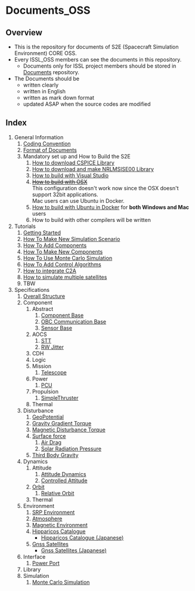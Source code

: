 # Documents_OSS
## Overview

- This is the repository for documents of S2E (Spacecraft Simulation Environment) CORE OSS.
- Every ISSL_OSS members can see the documents in this repository.
  - Documents only for ISSL project members should be stored in [Documents](https://gitlab.com/ut_issl/s2e/documents "Documents") repository.
- The Documents should be 
  - written clearly
  - written in English
  - written as mark down format
  - updated ASAP when the source codes are modified

## Index

1. General Information
   1. [Coding Convention](./General/CodingConvention.md)
   2. [Format of Documents](./General/DocumentFormat.md)
   3. Mandatory set up and How to Build the S2E
	   1. [How to download CSPICE Library](./General/HowToDwnloadCSPCElibrary.md)
	   2. [How to download and make NRLMSISE00 Library](./General/HowToDownloadNRLMSISE00library.md)
	   3. [How to build with Visual Studio](./General/HowToCompileWithVisualStudio.md)
	   4. ~~[How to build with OSX](./General/HowToCompileWith_OSX.md)~~  
        This configuration doesn't work now since the OSX doesn't support 32bit applications.  
        Mac users can use Ubuntu in Docker.
	   5. [How to build with Ubuntu in Docker](./General/HowToCompileWithUbuntuInDocker.md) for **both Windows and Mac** users
	   6. How to build with other compilers will be written
2. Tutorials
   1. [Getting Started](./Tutorials/GettingStarted.md)
   2. [How To Make New Simulation Scenario](./Tutorials/HowToMakeNewSimulationScenario.md)
   3. [How To Add Components](./Tutorials/HowToAddComponents.md)
   4. [How To Make New Components](./Tutorials/HowToMakeNewComponents.md)
   5. [How To Use Monte Carlo Simulation](./Tutorials/HowToUseMonteCarloSimulation.md)
   6. [How To Add Control Algorithms](./Tutorials/HowToAddControlAlgorithms.md)
   7. [How to integrate C2A](./Tutorials/HowToIntegrateC2A.md)
   8. [How to simulate multiple satellites](./Tutorials/HowToSimulateMultipleSatellites.md)
   9. TBW
3. Specifications
   1. [Overall Structure](./Specifications/OverallStructure/OverallStructure.md)
   1. Component
      1. Abstract
         1. [Component Base](./Specifications/Component/Abstract/Spec_ComponentBase.md)
         1. [OBC Communication Base](./Specifications/Component/Abstract/Spec_ObcCommunicationBase.md)
         1. [Sensor Base](./Specifications/Component/Abstract/Spec_SensorBase.md)
      2. AOCS
         1. [STT](./Specifications/Component/AOCS/Spec_STT.md)
         1. [RW Jitter](./Specifications/Component/AOCS/Spec_RWJitter.md)
      3. CDH
      4. Logic
      5. Mission
         1. [Telescope](./Specifications/Component/Mission/Spec_Telescope_en.md)
      6. Power
         1. [PCU](./Specifications/Component/Power/Spec_PCU.md)
      7. Propulsion
         1. [SimpleThruster](./Specifications/Component/Propulsion/Spec_SimpleThruster.md)
      8. Thermal
   2. Disturbance
      1. [GeoPotential](./Specifications/Disturbance/Spec_GeoPotential.md)
      2. [Gravity Gradient Torque](./Specifications/Disturbance/Spec_GGTorque.md)
      3. [Magnetic Disturbance Torque](./Specifications/Disturbance/Spec_MagDisturbance.md)
      4. [Surface force](./Specifications/Disturbance/Spec_SurfaceForce.md)
         1. [Air Drag](./Specifications/Disturbance/Spec_SurfaceForce_AirDrag.md)
         2. [Solar Radiation Pressure](./Specifications/Disturbance/Spec_SurfaceForce_SolarRadiation.md)
      5. [Third Body Gravity](./Specifications/Disturbance/Spec_ThirdBodyGravity.md)
   3. Dynamics
      1. Attitude
         1. [Attitude Dynamics](./Specifications/Dynamics/Spec_AttitudeDynamics.md)
         2. [Controlled Attitude](./Specifications/Dynamics/Spec_ControlledAttitude.md)
      2. [Orbit](./Specifications/Dynamics/Spec_Orbit.md)
         1. [Relative Orbit](./Specifications/Dynamics/Spec_RelativeOrbit.md)
      3. Thermal
   4. Environment
      1. [SRP Environment](./Specifications/Environment/Spec_SRPEnvironment.md)
      2. [Atmosphere](./Specifications/Environment/Spec_Atmosphere.md)
      3. [Magnetic Environment](./Specifications/Environment/Spec_MagEnvironment.md)
      4. [Hipparicos Catalogue](./Specifications/Environment/Spec_HipparcosCatalogue_en.md)
         *  [Hipparicos Catalogue (Japanese)](./Specifications/Environment/Spec_HipparcosCatalogue_ja.md)
      5. [Gnss Satellites](./Specifications/Environment/Spec_GnssSatellites_en.md)
         *  [Gnss Satellites (Japanese)](./Specifications/Environment/Spec_GnssSatellites_ja.md)
   5. Interface
      1. [Power Port](./Specifications/Interface/Spec_PowerPort.md)
   6. Library
   7. Simulation
      1. [Monte Carlo Simulation](./Specifications/Simulation/Spec_MonteCarloSimulation.md)